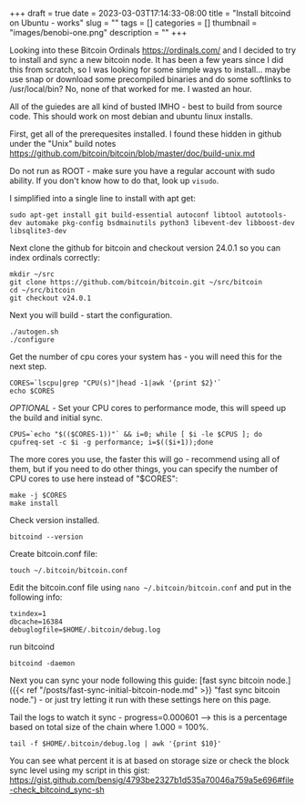 +++ 
draft = true
date = 2023-03-03T17:14:33-08:00
title = "Install bitcoind on Ubuntu - works"
slug = "" 
tags = []
categories = []
thumbnail = "images/benobi-one.png"
description = ""
+++

Looking into these Bitcoin Ordinals https://ordinals.com/ and I decided to try to install and sync a new bitcoin node. It has been a few years since I did this from scratch, so I was looking for some simple ways to install... maybe use snap or download some precompiled binaries and do some softlinks to /usr/local/bin? No, none of that worked for me. I wasted an hour. 

All of the guiedes are all kind of busted IMHO - best to build from source code. This should work on most debian and ubuntu linux installs.

First, get all of the prerequesites installed. I found these hidden in github under the "Unix" build notes 
https://github.com/bitcoin/bitcoin/blob/master/doc/build-unix.md

Do not run as ROOT - make sure you have a regular account with sudo ability. If you don't know how to do that, look up `visudo`.

I simplified into a single line to install with apt get:

```
sudo apt-get install git build-essential autoconf libtool autotools-dev automake pkg-config bsdmainutils python3 libevent-dev libboost-dev libsqlite3-dev 
```

Next clone the github for bitcoin and checkout version 24.0.1 so you can index ordinals correctly:
```
mkdir ~/src
git clone https://github.com/bitcoin/bitcoin.git ~/src/bitcoin
cd ~/src/bitcoin
git checkout v24.0.1
```

Next you will build - start the configuration.
```
./autogen.sh
./configure
```

Get the number of cpu cores your system has - you will need this for the next step.
```
CORES=`lscpu|grep "CPU(s)"|head -1|awk '{print $2}'`
echo $CORES
```

*OPTIONAL* - Set your CPU cores to performance mode, this will speed up the build and initial sync. 
```
CPUS=`echo "$(($CORES-1))"` && i=0; while [ $i -le $CPUS ]; do cpufreq-set -c $i -g performance; i=$(($i+1));done
```

The more cores you use, the faster this will go - recommend using all of them, but if you need to do other things, you can specify the number of CPU cores to use here instead of "$CORES":
```
make -j $CORES
make install
```

Check version installed.
```
bitcoind --version
```

Create bitcoin.conf file:
```
touch ~/.bitcoin/bitcoin.conf
```

Edit the bitcoin.conf file using `nano ~/.bitcoin/bitcoin.conf` and put in the following info:
```
txindex=1
dbcache=16384
debuglogfile=$HOME/.bitcoin/debug.log
```

run bitcoind
```
bitcoind -daemon
```

Next you can sync your node following this guide: [fast sync bitcoin node.]({{< ref "/posts/fast-sync-initial-bitcoin-node.md" >}} "fast sync bitcoin node.") - or just try letting it run with these settings here on this page.

Tail the logs to watch it sync - progress=0.000601 --> this is a percentage based on total size of the chain where 1.000 = 100%.
```
tail -f $HOME/.bitcoin/debug.log | awk '{print $10}'
```

You can see what percent it is at based on storage size or check the block sync level using my script in this gist:
https://gist.github.com/bensig/4793be2327b1d535a70046a759a5e696#file-check_bitcoind_sync-sh
